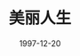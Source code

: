 ---
layout: movie-review
title: 美丽人生
description: >
  名垂千古。
category: 电影
img: assets/img/movie/before2020/美丽人生.webp
star: 6
date: 1997-12-20
---